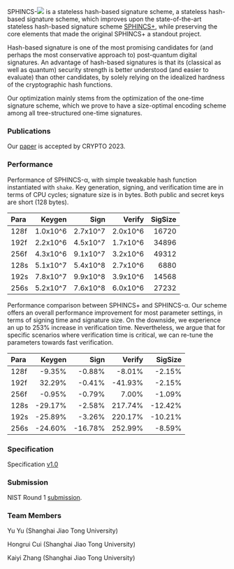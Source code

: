 SPHINCS-<img src="https://render.githubusercontent.com/render/math?math=\alpha"> is a stateless hash-based signature scheme, a stateless hash-based signature scheme, which improves upon the state-of-the-art stateless hash-based signature scheme [SPHINCS+](https://sphincs.org/index.html), while preserving the core elements that made the original SPHINCS+ a standout project. 


Hash-based signature is one of the most promising candidates for (and perhaps the most conservative approach to) post-quantum digital signatures. An advantage of hash-based signatures is that its (classical as well as quantum) security strength is better understood (and easier to evaluate) than other candidates, by solely relying on the idealized hardness of the cryptographic hash functions.

Our optimization mainly stems from the optimization of the one-time signature scheme, which we prove to have a size-optimal encoding scheme among all tree-structured one-time signatures.

### Publications

Our [paper](https://eprint.iacr.org/2023/850) is accepted by CRYPTO 2023.

### Performance

Performance of SPHINCS-α, with simple tweakable hash function instantiated with ``shake``. Key generation, signing, and verification time are in terms of CPU cycles; signature size is in bytes. Both public and secret keys are short (128 bytes).


| Para |  Keygen   |   Sign    |  Verify  | SigSize |
|:------|-----------:|----------:|----------:|---------:|
| 128f | 1.0x10^6 | 2.7x10^7 | 2.0x10^6| 16720  |
| 192f | 2.2x10^6 | 4.5x10^7 | 1.7x10^6|  34896  |
| 256f | 4.3x10^6 | 9.1x10^7 | 3.2x10^6| 49312  |
| 128s | 5.1x10^7 | 5.4x10^8 | 2.7x10^6| 6880  |
| 192s | 7.8x10^7 | 9.9x10^8 | 3.9x10^6|  14568  |
| 256s | 5.2x10^7 | 7.6x10^8 | 6.0x10^6| 27232  |

  



Performance comparison between SPHINCS+ and SPHINCS-α. Our scheme offers an overall performance improvement for most parameter settings, in terms of signing time and signature size. On the downside, we experience an up to 253% increase in verification time. Nevertheless, we argue that for specific scenarios where verification time is critical, we can re-tune the parameters towards fast verification.

| Para | Keygen | Sign | Verify | SigSize |
|:-----|------------:|----------:|------------:|-------------:|
| 128f |  -9.35%     | -0.88%    | -8.01%      | -2.15%       |
| 192f |   32.29%    |  -0.41%   | -41.93%     | -2.15%       |
| 256f |  -0.95%     | -0.79%    | 7.00%       | -1.09%       |
| 128s |  -29.17%    | -2.58%    | 217.74%     | -12.42%      |
| 192s |  -25.89%    | -3.26%    | 220.17%     | -10.21%      |
| 256s |  -24.60%    | -16.78%   | 252.99%     | -8.59%       |


### Specification

Specification [v1.0](https://1drv.ms/b/s!AjnXmKpKWPyRaso0CdQA-cB7vfg?e=mjWoyG)

### Submission

NIST Round 1 [submission](https://1drv.ms/u/s!AjnXmKpKWPyRa3p9Pb40o8iDXaA?e=fQzpE6). 

### Team Members

Yu Yu (Shanghai Jiao Tong University)

Hongrui Cui (Shanghai Jiao Tong University) 

Kaiyi Zhang (Shanghai Jiao Tong University)
